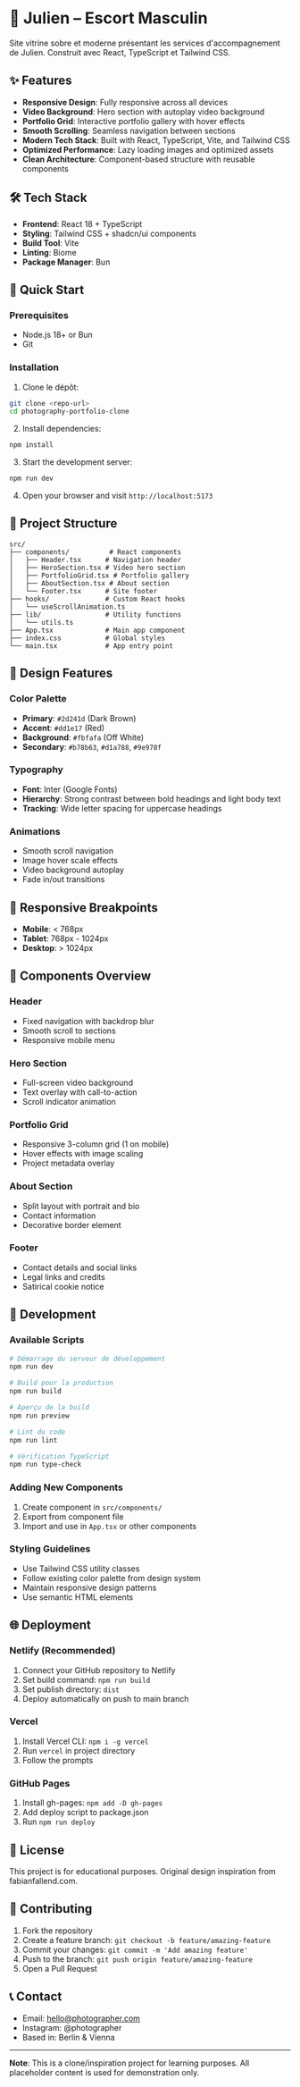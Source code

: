 # 🖤 Julien – Escort Masculin

Site vitrine sobre et moderne présentant les services d'accompagnement de Julien. Construit avec React, TypeScript et Tailwind CSS.

## ✨ Features

- **Responsive Design**: Fully responsive across all devices
- **Video Background**: Hero section with autoplay video background
- **Portfolio Grid**: Interactive portfolio gallery with hover effects
- **Smooth Scrolling**: Seamless navigation between sections
- **Modern Tech Stack**: Built with React, TypeScript, Vite, and Tailwind CSS
- **Optimized Performance**: Lazy loading images and optimized assets
- **Clean Architecture**: Component-based structure with reusable components

## 🛠️ Tech Stack

- **Frontend**: React 18 + TypeScript
- **Styling**: Tailwind CSS + shadcn/ui components
- **Build Tool**: Vite
- **Linting**: Biome
- **Package Manager**: Bun

## 🚀 Quick Start

### Prerequisites

- Node.js 18+ or Bun
- Git

### Installation

1. Clone le dépôt:
```bash
git clone <repo-url>
cd photography-portfolio-clone
```

2. Install dependencies:
```bash
npm install
```

3. Start the development server:
```bash
npm run dev
```

4. Open your browser and visit `http://localhost:5173`

## 📁 Project Structure

```
src/
├── components/          # React components
│   ├── Header.tsx      # Navigation header
│   ├── HeroSection.tsx # Video hero section
│   ├── PortfolioGrid.tsx # Portfolio gallery
│   ├── AboutSection.tsx # About section
│   └── Footer.tsx      # Site footer
├── hooks/              # Custom React hooks
│   └── useScrollAnimation.ts
├── lib/                # Utility functions
│   └── utils.ts
├── App.tsx             # Main app component
├── index.css           # Global styles
└── main.tsx            # App entry point
```

## 🎨 Design Features

### Color Palette
- **Primary**: `#2d241d` (Dark Brown)
- **Accent**: `#dd1e17` (Red)
- **Background**: `#fbfafa` (Off White)
- **Secondary**: `#b78b63`, `#d1a788`, `#9e978f`

### Typography
- **Font**: Inter (Google Fonts)
- **Hierarchy**: Strong contrast between bold headings and light body text
- **Tracking**: Wide letter spacing for uppercase headings

### Animations
- Smooth scroll navigation
- Image hover scale effects
- Video background autoplay
- Fade in/out transitions

## 📱 Responsive Breakpoints

- **Mobile**: < 768px
- **Tablet**: 768px - 1024px
- **Desktop**: > 1024px

## 🧩 Components Overview

### Header
- Fixed navigation with backdrop blur
- Smooth scroll to sections
- Responsive mobile menu

### Hero Section
- Full-screen video background
- Text overlay with call-to-action
- Scroll indicator animation

### Portfolio Grid
- Responsive 3-column grid (1 on mobile)
- Hover effects with image scaling
- Project metadata overlay

### About Section
- Split layout with portrait and bio
- Contact information
- Decorative border element

### Footer
- Contact details and social links
- Legal links and credits
- Satirical cookie notice

## 🔧 Development

### Available Scripts

```bash
# Démarrage du serveur de développement
npm run dev

# Build pour la production
npm run build

# Aperçu de la build
npm run preview

# Lint du code
npm run lint

# Vérification TypeScript
npm run type-check
```

### Adding New Components

1. Create component in `src/components/`
2. Export from component file
3. Import and use in `App.tsx` or other components

### Styling Guidelines

- Use Tailwind CSS utility classes
- Follow existing color palette from design system
- Maintain responsive design patterns
- Use semantic HTML elements

## 🌐 Deployment

### Netlify (Recommended)

1. Connect your GitHub repository to Netlify
2. Set build command: `npm run build`
3. Set publish directory: `dist`
4. Deploy automatically on push to main branch

### Vercel

1. Install Vercel CLI: `npm i -g vercel`
2. Run `vercel` in project directory
3. Follow the prompts

### GitHub Pages

1. Install gh-pages: `npm add -D gh-pages`
2. Add deploy script to package.json
3. Run `npm run deploy`

## 📄 License

This project is for educational purposes. Original design inspiration from fabianfallend.com.

## 🤝 Contributing

1. Fork the repository
2. Create a feature branch: `git checkout -b feature/amazing-feature`
3. Commit your changes: `git commit -m 'Add amazing feature'`
4. Push to the branch: `git push origin feature/amazing-feature`
5. Open a Pull Request

## 📞 Contact

- Email: hello@photographer.com
- Instagram: @photographer
- Based in: Berlin & Vienna

---

**Note**: This is a clone/inspiration project for learning purposes. All placeholder content is used for demonstration only.
